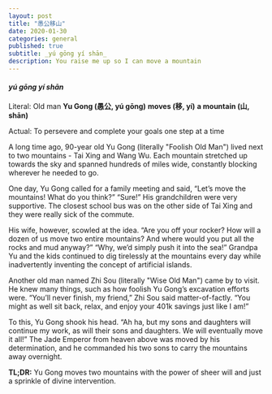 ```yaml
---
layout: post
title: "愚公移山"
date: 2020-01-30
categories: general
published: true
subtitle: _yú gōng yí shān_
description: You raise me up so I can move a mountain
---
```


#### _yú gōng yí shān_

Literal: Old man **Yu Gong (愚公, yú gōng)** **moves (移, yí)**
**a mountain (山, shān)**

Actual: To persevere and complete your goals one step at a time

A long time ago, 90-year old Yu Gong (literally "Foolish Old Man") lived next to
two mountains - Tai Xing and Wang Wu. Each mountain stretched up towards the sky
and spanned hundreds of miles wide, constantly blocking wherever he needed to
go.

One day, Yu Gong called for a family meeting and said, “Let’s move the
mountains! What do you think?” “Sure!” His grandchildren were very supportive.
The closest school bus was on the other side of Tai Xing and they were really
sick of the commute.

His wife, however, scowled at the idea. “Are you off your rocker? How will a
dozen of us move two entire mountains? And where would you put all the rocks and
mud anyway?” “Why, we’d simply push it into the sea!” Grandpa Yu and the kids
continued to dig tirelessly at the mountains every day while inadvertently
inventing the concept of artificial islands.

Another old man named Zhi Sou (literally "Wise Old Man") came by to visit. He
knew many things, such as how foolish Yu Gong’s excavation efforts were.
“You’ll never finish, my friend,” Zhi Sou said matter-of-factly. “You might
as well sit back, relax, and enjoy your 401k savings just like I am!”

To this, Yu Gong shook his head. “Ah ha, but my sons and daughters will
continue my work, as will their sons and daughters. We will eventually move
it all!” The Jade Emperor from heaven above was moved by his determination,
and he commanded his two sons to carry the mountains away overnight.

**TL;DR:** Yu Gong moves two mountains with the power of sheer will and just a
sprinkle of divine intervention.
